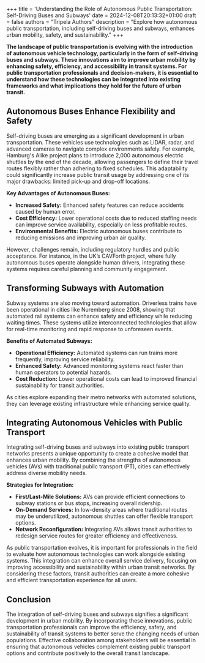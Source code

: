 +++
title = 'Understanding the Role of Autonomous Public Transportation: Self-Driving Buses and Subways'
date = 2024-12-08T20:13:32+01:00
draft = false
authors = "Tripela Authors"
description = "Explore how autonomous public transportation, including self-driving buses and subways, enhances urban mobility, safety, and sustainability."
+++

**The landscape of public transportation is evolving with the introduction of autonomous vehicle technology, particularly in the form of self-driving buses and subways. These innovations aim to improve urban mobility by enhancing safety, efficiency, and accessibility in transit systems. For public transportation professionals and decision-makers, it is essential to understand how these technologies can be integrated into existing frameworks and what implications they hold for the future of urban transit.**

## Autonomous Buses Enhance Flexibility and Safety

Self-driving buses are emerging as a significant development in urban transportation. These vehicles use technologies such as LiDAR, radar, and advanced cameras to navigate complex environments safely. For example, Hamburg's Alike project plans to introduce 2,000 autonomous electric shuttles by the end of the decade, allowing passengers to define their travel routes flexibly rather than adhering to fixed schedules. This adaptability could significantly increase public transit usage by addressing one of its major drawbacks: limited pick-up and drop-off locations.

**Key Advantages of Autonomous Buses:**
- **Increased Safety:** Enhanced safety features can reduce accidents caused by human error.
- **Cost Efficiency:** Lower operational costs due to reduced staffing needs can improve service availability, especially on less profitable routes.
- **Environmental Benefits:** Electric autonomous buses contribute to reducing emissions and improving urban air quality.

However, challenges remain, including regulatory hurdles and public acceptance. For instance, in the UK’s CAVForth project, where fully autonomous buses operate alongside human drivers, integrating these systems requires careful planning and community engagement.

## Transforming Subways with Automation

Subway systems are also moving toward automation. Driverless trains have been operational in cities like Nuremberg since 2008, showing that automated rail systems can enhance safety and efficiency while reducing waiting times. These systems utilize interconnected technologies that allow for real-time monitoring and rapid response to unforeseen events.

**Benefits of Automated Subways:**
- **Operational Efficiency:** Automated systems can run trains more frequently, improving service reliability.
- **Enhanced Safety:** Advanced monitoring systems react faster than human operators to potential hazards.
- **Cost Reduction:** Lower operational costs can lead to improved financial sustainability for transit authorities.

As cities explore expanding their metro networks with automated solutions, they can leverage existing infrastructure while enhancing service quality.

## Integrating Autonomous Vehicles with Public Transport

Integrating self-driving buses and subways into existing public transport networks presents a unique opportunity to create a cohesive model that enhances urban mobility. By combining the strengths of autonomous vehicles (AVs) with traditional public transport (PT), cities can effectively address diverse mobility needs.

**Strategies for Integration:**
- **First/Last-Mile Solutions:** AVs can provide efficient connections to subway stations or bus stops, increasing overall ridership.
- **On-Demand Services:** In low-density areas where traditional routes may be underutilized, autonomous shuttles can offer flexible transport options.
- **Network Reconfiguration:** Integrating AVs allows transit authorities to redesign service routes for greater efficiency and effectiveness.

As public transportation evolves, it is important for professionals in the field to evaluate how autonomous technologies can work alongside existing systems. This integration can enhance overall service delivery, focusing on improving accessibility and sustainability within urban transit networks. By considering these factors, transit authorities can create a more cohesive and efficient transportation experience for all users.

## Conclusion

The integration of self-driving buses and subways signifies a significant development in urban mobility. By incorporating these innovations, public transportation professionals can improve the efficiency, safety, and sustainability of transit systems to better serve the changing needs of urban populations. Effective collaboration among stakeholders will be essential in ensuring that autonomous vehicles complement existing public transport options and contribute positively to the overall transit landscape.
